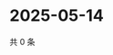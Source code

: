 # 2025-05-14

共 0 条

<!-- BEGIN ZHIHUVIDEO -->
<!-- 最后更新时间 Wed May 14 2025 05:10:43 GMT+0800 (China Standard Time) -->

<!-- END ZHIHUVIDEO -->
